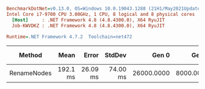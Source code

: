 ``` ini

BenchmarkDotNet=v0.13.0, OS=Windows 10.0.19043.1288 (21H1/May2021Update)
Intel Core i7-9700 CPU 3.00GHz, 1 CPU, 8 logical and 8 physical cores
  [Host]     : .NET Framework 4.8 (4.8.4300.0), X64 RyuJIT
  Job-KWVDKZ : .NET Framework 4.8 (4.8.4300.0), X64 RyuJIT

Runtime=.NET Framework 4.7.2  Toolchain=net472  

```
|      Method |     Mean |    Error |   StdDev |      Gen 0 |     Gen 1 | Gen 2 | Allocated |
|------------ |---------:|---------:|---------:|-----------:|----------:|------:|----------:|
| RenameNodes | 192.1 ms | 26.09 ms | 74.00 ms | 26000.0000 | 8000.0000 |     - |    154 MB |
